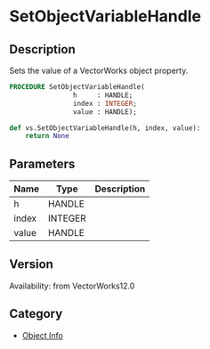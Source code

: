 # SetObjectVariableHandle

## Description
Sets the value of a VectorWorks object property.

```pascal
PROCEDURE SetObjectVariableHandle(
				h     : HANDLE;
				index : INTEGER;
				value : HANDLE);
```

```python
def vs.SetObjectVariableHandle(h, index, value):
    return None
```

## Parameters
|Name|Type|Description|
|---|---|---|
|h|HANDLE|   |
|index|INTEGER|   |
|value|HANDLE|   |

## Version
Availability: from VectorWorks12.0

## Category
* [Object Info](../Categories/Object%20Info.md)
